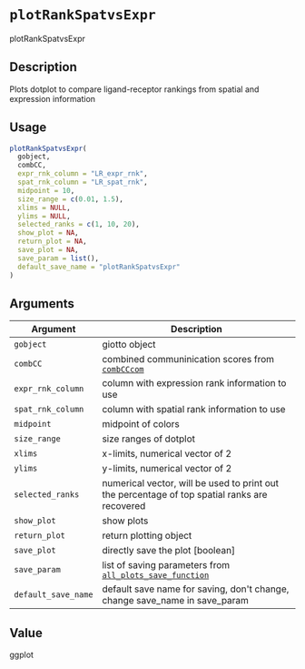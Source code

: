 # `plotRankSpatvsExpr`

plotRankSpatvsExpr


## Description

Plots dotplot to compare ligand-receptor rankings from spatial and expression information


## Usage

```r
plotRankSpatvsExpr(
  gobject,
  combCC,
  expr_rnk_column = "LR_expr_rnk",
  spat_rnk_column = "LR_spat_rnk",
  midpoint = 10,
  size_range = c(0.01, 1.5),
  xlims = NULL,
  ylims = NULL,
  selected_ranks = c(1, 10, 20),
  show_plot = NA,
  return_plot = NA,
  save_plot = NA,
  save_param = list(),
  default_save_name = "plotRankSpatvsExpr"
)
```


## Arguments

Argument      |Description
------------- |----------------
`gobject`     |     giotto object
`combCC`     |     combined communinication scores from [`combCCcom`](#combcccom)
`expr_rnk_column`     |     column with expression rank information to use
`spat_rnk_column`     |     column with spatial rank information to use
`midpoint`     |     midpoint of colors
`size_range`     |     size ranges of dotplot
`xlims`     |     x-limits, numerical vector of 2
`ylims`     |     y-limits, numerical vector of 2
`selected_ranks`     |     numerical vector, will be used to print out the percentage of top spatial ranks are recovered
`show_plot`     |     show plots
`return_plot`     |     return plotting object
`save_plot`     |     directly save the plot [boolean]
`save_param`     |     list of saving parameters from [`all_plots_save_function`](#allplotssavefunction)
`default_save_name`     |     default save name for saving, don't change, change save_name in save_param


## Value

ggplot



